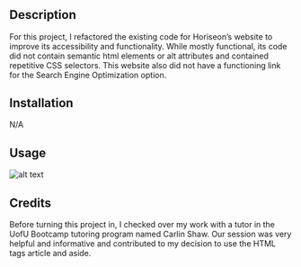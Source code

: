 # <Horiseon Refactoring>
## Description
For this project, I refactored the existing code for Horiseon’s website to improve its accessibility and functionality. While mostly functional, its code did not contain semantic html elements or alt attributes and contained repetitive CSS selectors. This website also did not have a functioning link for the Search Engine Optimization option.
## Installation
N/A
## Usage
![alt text](assets/images/screenshot.png)
## Credits
Before turning this project in, I checked over my work with a tutor in the UofU Bootcamp tutoring program named Carlin Shaw. Our session was very helpful and informative and contributed to my decision to use the HTML tags article and aside. 
